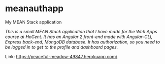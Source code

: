 # meanauthapp
My MEAN Stack application

*This is a small MEAN Stack application that I have made for the Web Apps course at HoGent. It has an Angular 2 front-end
made with Angular-CLI, Express back-end, MongoDB database. It has authorization, so you need to be logged in to get to the
profile and dashboard pages.*

Link: https://peaceful-meadow-49847.herokuapp.com/
